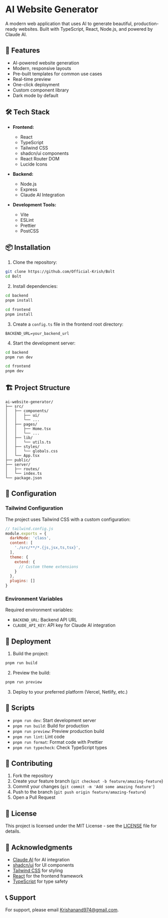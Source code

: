 # AI Website Generator

A modern web application that uses AI to generate beautiful, production-ready websites. Built with TypeScript, React, Node.js, and powered by Claude AI.

## 🚀 Features

- AI-powered website generation
- Modern, responsive layouts
- Pre-built templates for common use cases
- Real-time preview
- One-click deployment
- Custom component library
- Dark mode by default

## 🛠️ Tech Stack

- **Frontend:**
  - React
  - TypeScript
  - Tailwind CSS
  - shadcn/ui components
  - React Router DOM
  - Lucide Icons

- **Backend:**
  - Node.js
  - Express
  - Claude AI Integration

- **Development Tools:**
  - Vite
  - ESLint
  - Prettier
  - PostCSS

## 📦 Installation

1. Clone the repository:
```bash
git clone https://github.com/Official-Krish/Bolt
cd Bolt
```

2. Install dependencies:
```bash
cd backend
pnpm install
```

```bash
cd frontend
pnpm install
```

3. Create a `config.ts` file in the frontend root directory:
```env
BACKEND_URL=your_backend_url
```

4. Start the development server:
```bash
cd backend
pnpm run dev
```

```bash
cd frontend
pnpm dev
```

## 🏗️ Project Structure

```
ai-website-generator/
├── src/
│   ├── components/
│   │   ├── ui/
│   │   └── ...
│   ├── pages/
│   │   ├── Home.tsx
│   │   └── ...
│   ├── lib/
│   │   └── utils.ts
│   ├── styles/
│   │   └── globals.css
│   └── App.tsx
├── public/
├── server/
│   ├── routes/
│   └── index.ts
└── package.json
```

## 🔧 Configuration

### Tailwind Configuration

The project uses Tailwind CSS with a custom configuration:

```javascript
// tailwind.config.js
module.exports = {
  darkMode: 'class',
  content: [
    './src/**/*.{js,jsx,ts,tsx}',
  ],
  theme: {
    extend: {
      // Custom theme extensions
    }
  },
  plugins: []
}
```

### Environment Variables

Required environment variables:

- `BACKEND_URL`: Backend API URL
- `CLAUDE_API_KEY`: API key for Claude AI integration

## 🚀 Deployment

1. Build the project:
```bash
pnpm run build
```

2. Preview the build:
```bash
pnpm run preview
```

3. Deploy to your preferred platform (Vercel, Netlify, etc.)


## 📝 Scripts

- `pnpm run dev`: Start development server
- `pnpm run build`: Build for production
- `pnpm run preview`: Preview production build
- `pnpm run lint`: Lint code
- `pnpm run format`: Format code with Prettier
- `pnpm run typecheck`: Check TypeScript types

## 🤝 Contributing

1. Fork the repository
2. Create your feature branch (`git checkout -b feature/amazing-feature`)
3. Commit your changes (`git commit -m 'Add some amazing feature'`)
4. Push to the branch (`git push origin feature/amazing-feature`)
5. Open a Pull Request

## 📄 License

This project is licensed under the MIT License - see the [LICENSE](LICENSE) file for details.

## 🙏 Acknowledgments

- [Claude AI](https://anthropic.com) for AI integration
- [shadcn/ui](https://ui.shadcn.com) for UI components
- [Tailwind CSS](https://tailwindcss.com) for styling
- [React](https://reactjs.org) for the frontend framework
- [TypeScript](https://www.typescriptlang.org) for type safety

## 📞 Support

For support, please email Krishanand974@gmail.com.